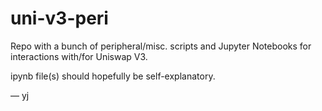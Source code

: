 # uni-v3-peri

Repo with a bunch of peripheral/misc. scripts and Jupyter Notebooks for interactions with/for Uniswap V3.

ipynb file(s) should hopefully be self-explanatory.

  — yj
